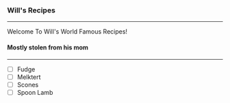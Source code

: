 ### Will's Recipes
---
Welcome To Will's World Famous Recipes!
#### Mostly stolen from his mom
---
- [ ] Fudge
- [ ] Melktert
- [ ] Scones
- [ ] Spoon Lamb